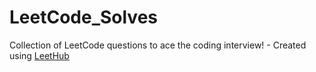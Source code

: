 # LeetCode_Solves
Collection of LeetCode questions to ace the coding interview! - Created using [LeetHub](https://github.com/QasimWani/LeetHub)
